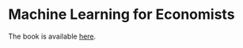 
# Machine Learning for Economists

The book is available [here](https://tmieno2.github.io/ML-Economist/).

